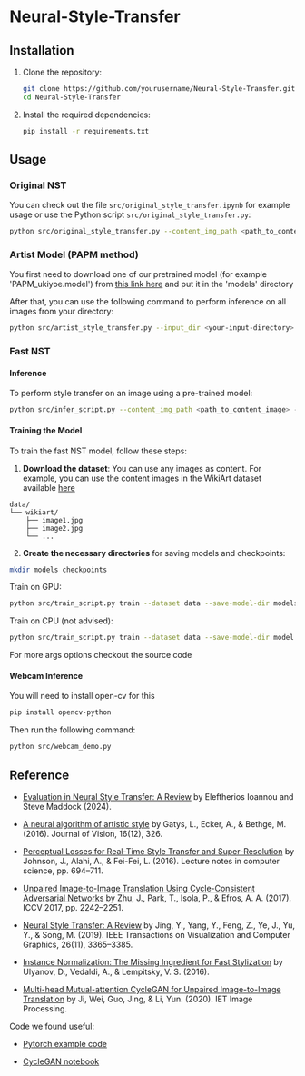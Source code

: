 # Neural-Style-Transfer

## Installation

1. Clone the repository:
    ```bash
    git clone https://github.com/yourusername/Neural-Style-Transfer.git
    cd Neural-Style-Transfer
    ```

2. Install the required dependencies:
    ```bash
    pip install -r requirements.txt
    ```

## Usage

### Original NST
You can check out the file `src/original_style_transfer.ipynb` for example usage or use the Python script `src/original_style_transfer.py`:

```bash
python src/original_style_transfer.py --content_img_path <path_to_content_image> --style_img_path <path_to_style_image> --output_img_path <path_to_output_image>
```

### Artist Model (PAPM method)
You first need to download one of our pretrained model (for example 'PAPM_ukiyoe.model') from [this link here](https://husteduvn-my.sharepoint.com/:f:/g/personal/binh_nd225475_sis_hust_edu_vn/EiRV0jQp-ZhMoFTtUgXzjYABrcelOx1l4W2VEOtwpewF1Q?e=6BMUvk) and put it in the 'models' directory

After that, you can use the following command to perform inference on all images from your directory:
```bash
python src/artist_style_transfer.py --input_dir <your-input-directory> --output_dir <your-output-directory> --style_name <style-name>
```


### Fast NST 

#### Inference
To perform style transfer on an image using a pre-trained model:
```bash
python src/infer_script.py --content_img_path <path_to_content_image> --style <style_name> --output_img_path <path_to_output_image>
```

#### Training the Model

To train the fast NST model, follow these steps:

1. **Download the dataset**: You can use any images as content. For example, you can use the content images in the WikiArt dataset available [here](https://www.kaggle.com/datasets/shaorrran/coco-wikiart-nst-dataset-512-100000?select=style)

```
data/
└── wikiart/
    ├── image1.jpg
    ├── image2.jpg
    └── ...
```
2. **Create the necessary directories** for saving models and checkpoints:

```bash
mkdir models checkpoints
```

Train on GPU:
```bash
python src/train_script.py train --dataset data --save-model-dir models --checkpoint-model-dir checkpoints --cuda 1
```

Train on CPU (not advised):
```bash
python src/train_script.py train --dataset data --save-model-dir model --checkpoint-model-dir checkpoints --cuda 0
```

For more args options checkout the source code

#### Webcam Inference

You will need to install open-cv for this
```bash
pip install opencv-python
```

Then run the following command:
```bash
python src/webcam_demo.py
```

## Reference

- [Evaluation in Neural Style Transfer: A Review](https://doi.org/10.48550/arXiv.2401.17109) by Eleftherios Ioannou and Steve Maddock (2024).

- [A neural algorithm of artistic style](https://doi.org/10.1167/16.12.326) by Gatys, L., Ecker, A., & Bethge, M. (2016). Journal of Vision, 16(12), 326.

- [Perceptual Losses for Real-Time Style Transfer and Super-Resolution](https://doi.org/10.1007/978-3-319-46475-6_43) by Johnson, J., Alahi, A., & Fei-Fei, L. (2016). Lecture notes in computer science, pp. 694–711.

- [Unpaired Image-to-Image Translation Using Cycle-Consistent Adversarial Networks](https://doi.org/10.1109/iccv.2017.244) by Zhu, J., Park, T., Isola, P., & Efros, A. A. (2017). ICCV 2017, pp. 2242–2251.

- [Neural Style Transfer: A Review](https://doi.org/10.1109/tvcg.2019.2921336) by Jing, Y., Yang, Y., Feng, Z., Ye, J., Yu, Y., & Song, M. (2019). IEEE Transactions on Visualization and Computer Graphics, 26(11), 3365–3385.

- [Instance Normalization: The Missing Ingredient for Fast Stylization](https://doi.org/10.48550/arxiv.1607.08022) by Ulyanov, D., Vedaldi, A., & Lempitsky, V. S. (2016).

- [Multi-head Mutual-attention CycleGAN for Unpaired Image-to-Image Translation](https://doi.org/10.1049/iet-ipr.2019.1153) by Ji, Wei, Guo, Jing, & Li, Yun. (2020). IET Image Processing.

Code we found useful: 

- [Pytorch example code](https://github.com/pytorch/examples/tree/main/fast_neural_style)
  
- [CycleGAN notebook](https://github.com/henry32144/cyclegan-notebook.git)
